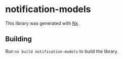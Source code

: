 # notification-models

This library was generated with [Nx](https://nx.dev).

## Building

Run `nx build notification-models` to build the library.
